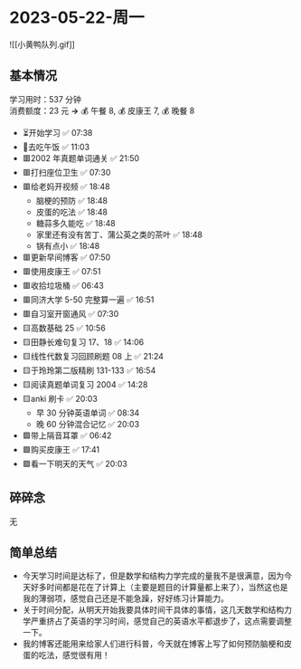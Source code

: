 # 2023-05-22-周一

![[小黄鸭队列.gif]]

## 基本情况

学习用时：537 分钟  
消费额度：23 元 **→** 💰 午餐 8, 💰 皮康王 7, 💰 晚餐 8

-   ⏳开始学习 ✅ 07:38
-   🍕去吃午饭 ✅ 11:03
-   🟥2002 年真题单词通关 ✅ 21:50
-   🟥打扫座位卫生 ✅ 07:30
-   🟥给老妈开视频 ✅ 18:48
    -   脑梗的预防 ✅ 18:48
    -   皮蛋的吃法 ✅ 18:48
    -   糖蒜多久能吃 ✅ 18:48
    -   家里还有没有苦丁、蒲公英之类的茶叶 ✅ 18:48
    -   锅有点小 ✅ 18:48
-   🟥更新早间博客 ✅ 07:50
-   🟥使用皮康王 ✅ 07:51
-   🟥收拾垃圾桶 ✅ 06:43
-   🟥同济大学 5-50 完整算一遍 ✅ 16:51
-   🟥自习室开窗通风 ✅ 07:30
-   🟨高数基础 25 ✅ 10:56
-   🟨田静长难句复习 17、18 ✅ 14:06
-   🟨线性代数复习回顾刷题 08 上 ✅ 21:24
-   🟨于玲玲第二版精刷 131-133 ✅ 16:54
-   🟨阅读真题单词复习 2004 ✅ 14:28
-   🟨anki 刷卡 ✅ 20:03
    -   早 30 分钟英语单词 ✅ 08:34
    -   晚 60 分钟混合记忆 ✅ 20:03
-   🟩带上隔音耳罩 ✅ 06:42
-   🟩购买皮康王 ✅ 17:41
-   🟩看一下明天的天气 ✅ 20:03

## 碎碎念

无

## 简单总结

- 今天学习时间是达标了，但是数学和结构力学完成的量我不是很满意，因为今天好多时间都是花在了计算上（主要是题目的计算量都上来了），当然这也是我的薄弱项，感觉自己还是不能急躁，好好练习计算能力。
- 关于时间分配，从明天开始我要具体时间干具体的事情，这几天数学和结构力学严重挤占了英语的学习时间，感觉自己的英语水平都退步了，这点需要调整一下。
- 我的博客还能用来给家人们进行科普，今天就在博客上写了如何预防脑梗和皮蛋的吃法，感觉很有用！